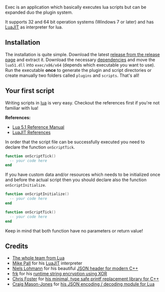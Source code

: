 Exec is an application which basically executes lua scripts but can be expanded duo the plugin system.

It supports 32 and 64 bit operation systems (Windows 7 or later) and has [LuaJIT](http://luajit.org/) as interpreter for lua.

## Installation
The installation is quite simple. Download the latest [release from the release page](https://github.com/ReactiioN1337/exec-info/releases) and extract it.
Download the necessary [dependencies](https://github.com/ReactiioN1337/exec-info/tree/master/dependencies) and move the `lua51.dll` into `exec/x86/x64` (depends which executable you want to use). Run the executable **once** to generate the plugin and script directories or create manually two folders called `plugins` and `scripts`. That's all!

## Your first script
Writing scripts in [lua](https://www.lua.org/manual/5.1/) is very easy. Checkout the references first if you're not familiar with lua!

**References:**
* [Lua 5.1 Reference Manual](https://www.lua.org/manual/5.1/)
* [LuaJIT References](http://luajit.org/index.html)

In order that the script file can be successfully executed you need to declare the function `onScriptTick`.
```lua
function onScriptTick()
  -- your code here
end
```

If you have custom data and/or resources which needs to be initialized once and before the actual script then you should declare also the function `onScriptInitialize`.
```lua
function onScriptInitialize()
  -- your code here
end

function onScriptTick()
  -- your code here
end
```

Keep in mind that both function have no parameters or return value!

## Credits
* [The whole team from Lua](https://www.lua.org/)
* [Mike Pall](https://github.com/MikePall) for his [LuaJIT](http://luajit.org) interpreter
* [Niels Lohmann](https://github.com/nlohmann) for his beautiful [JSON header for modern C++](https://github.com/nlohmann/json)
* [frk](https://github.com/frk1) for his [runtime string encryption using XOR](https://www.unknowncheats.me/forum/c-and-c/164273-xor-compile-time.html)
* [Chris Foster](https://github.com/c42f) for [his minimal, type safe printf replacement library for C++](https://github.com/c42f/tinyformat)
* [Craig Mason-Jones](https://github.com/craigmj) for [his JSON encoding / decoding module for Lua](https://github.com/craigmj/json4lua)
